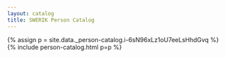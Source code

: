 ```yaml
---
layout: catalog
title: SWERIK Person Catalog
---
```

{% assign p = site.data._person-catalog.i-6sN96xLz1oU7eeLsHhdGvq %}
{% include person-catalog.html p=p %}

